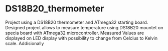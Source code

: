 # DS18B20_thermometer
 Project using a DS18B20 thermometer and ATmega32 starting board. 
 Designed project allows to measure temperature using DS18B20 mountet on specia board with ATmega32 microcontroller. Measured Values are displayed on LED display with possibility
 to change from Celcius to Kelvin scale. Addisionally 
